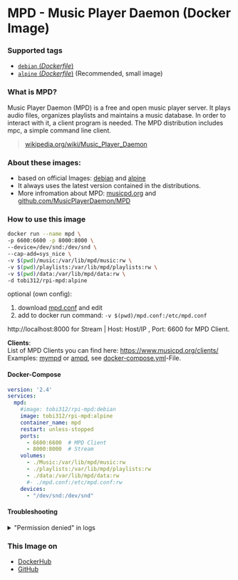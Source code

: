 # MPD - Music Player Daemon (Docker Image)

### Supported tags
-	[`debian` (*Dockerfile*)](https://github.com/Tob1as/docker-mpd/blob/master/debian.Dockerfile)
-	[`alpine` (*Dockerfile*)](https://github.com/Tob1as/docker-mpd/blob/master/alpine.Dockerfile) (Recommended, small image)

### What is MPD?
Music Player Daemon (MPD) is a free and open music player server. It plays audio files, organizes playlists and maintains a music database. In order to interact with it, a client program is needed. The MPD distribution includes mpc, a simple command line client.
> [wikipedia.org/wiki/Music_Player_Daemon](https://en.wikipedia.org/wiki/Music_Player_Daemon) 

### About these images:
* based on official Images: [debian](https://hub.docker.com/_/debian) and [alpine](https://hub.docker.com/_/alpine)
* It always uses the latest version contained in the distributions.
* More infromation about MPD: [musicpd.org](https://www.musicpd.org/) and [github.com/MusicPlayerDaemon/MPD](https://github.com/MusicPlayerDaemon/MPD)

### How to use this image
```sh
docker run --name mpd \
-p 6600:6600 -p 8000:8000 \
--device=/dev/snd:/dev/snd \
--cap-add=sys_nice \
-v $(pwd)/music:/var/lib/mpd/music:rw \
-v $(pwd)/playlists:/var/lib/mpd/playlists:rw \
-v $(pwd)/data:/var/lib/mpd/data:rw \
-d tobi312/rpi-mpd:alpine
```

optional (own config): 
1. download [mpd.conf](https://github.com/Tob1as/docker-mpd/blob/master/mpd.conf) and edit
2. add to docker run command: ``` -v $(pwd)/mpd.conf:/etc/mpd.conf ```


http://localhost:8000 for Stream | Host: Host/IP , Port: 6600 for MPD Client.

**Clients**:  
List of MPD Clients you can find here: https://www.musicpd.org/clients/  
Examples: [mympd](https://github.com/jcorporation/myMPD) or [ampd](https://github.com/rain0r/ampd), see [docker-compose.yml](https://github.com/Tob1as/docker-mpd/blob/master/docker-compose.yml)-File.

#### Docker-Compose

```yaml
version: '2.4'
services:
  mpd:
    #image: tobi312/rpi-mpd:debian
    image: tobi312/rpi-mpd:alpine
    container_name: mpd
    restart: unless-stopped
    ports:
      - 6600:6600  # MPD Client
      - 8000:8000  # Stream
    volumes:
      - ./Music:/var/lib/mpd/music:rw
      - ./playlists:/var/lib/mpd/playlists:rw
      - ./data:/var/lib/mpd/data:rw
      #- ./mpd.conf:/etc/mpd.conf:rw
    devices:
      - "/dev/snd:/dev/snd"
```

#### Troubleshooting

<details>
<summary>"Permission denied" in logs</summary>
<p>
  
Solution:
```sh
mkdir {Music,playlists,data} && chmod 777 {Music,playlists,data}
```
</p>
</details>

### This Image on
* [DockerHub](https://hub.docker.com/r/tobi312/rpi-mpd)
* [GitHub](https://github.com/Tob1as/docker-mpd)
